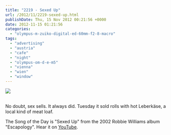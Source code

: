 ```yaml
---
title: "2219 - Sexed Up"
url: /2012/11/2219-sexed-up.html
publishDate: Thu, 15 Nov 2012 00:21:56 +0000
date: 2012-11-15 01:21:56
categories: 
  - "olympus-m-zuiko-digital-ed-60mm-f2-8-macro"
tags: 
  - "advertising"
  - "austria"
  - "cafe"
  - "night"
  - "olympus-om-d-e-m5"
  - "vienna"
  - "wien"
  - "window"
---
```

<div class="container">
<div class="center"><a target="_blank" href="https://d25zfm9zpd7gm5.cloudfront.net/1200x1200/2012/20121113_165044_lr.jpg"><img src="https://d25zfm9zpd7gm5.cloudfront.net/0600x0600/2012/20121113_165044_lr.jpg" /></a></div>
</div>
<br />

No doubt, sex sells. It always did. Tuesday it sold rolls with hot Leberkäse, a local kind of meat loaf.

 The Song of the Day is "Sexed Up" from the 2002 Robbie Williams album "Escapology". Hear it on <a href="http://www.youtube.com/watch?v=b4Yxd9gJr_c">YouTube</a>.
